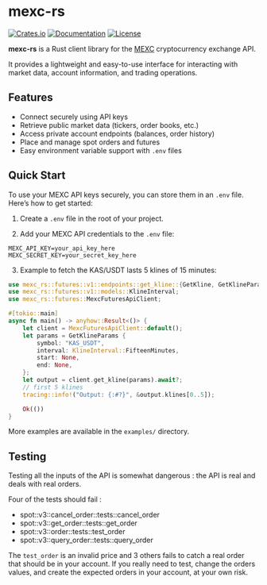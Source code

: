 # mexc-rs

[![Crates.io](https://img.shields.io/crates/v/mexc-rs)](https://crates.io/crates/mexc-rs)
[![Documentation](https://docs.rs/mexc-rs/badge.svg)](https://docs.rs/mexc-rs)
[![License](https://img.shields.io/crates/l/mexc-rs)](./LICENSE)

**mexc-rs** is a Rust client library for the [MEXC](https://www.mexc.com/) cryptocurrency exchange API.

It provides a lightweight and easy-to-use interface for interacting with market data, account information, and trading operations.

## Features

- Connect securely using API keys
- Retrieve public market data (tickers, order books, etc.)
- Access private account endpoints (balances, order history)
- Place and manage spot orders and futures
- Easy environment variable support with `.env` files

## Quick Start

To use your MEXC API keys securely, you can store them in an `.env` file. Here’s how to get started:

1. Create a `.env` file in the root of your project.

2. Add your MEXC API credentials to the `.env` file:

```
MEXC_API_KEY=your_api_key_here
MEXC_SECRET_KEY=your_secret_key_here
```

3. Example to fetch the KAS/USDT lasts 5 klines of 15 minutes:

```rust
use mexc_rs::futures::v1::endpoints::get_kline::{GetKline, GetKlineParams};
use mexc_rs::futures::v1::models::KlineInterval;
use mexc_rs::futures::MexcFuturesApiClient;

#[tokio::main]
async fn main() -> anyhow::Result<()> {
    let client = MexcFuturesApiClient::default();
    let params = GetKlineParams {
        symbol: "KAS_USDT",
        interval: KlineInterval::FifteenMinutes,
        start: None,
        end: None,
    };
    let output = client.get_kline(params).await?;
    // first 5 klines
    tracing::info!("Output: {:#?}", &output.klines[0..5]);

    Ok(())
}
```

More examples are available in the `examples/` directory.

## Testing

Testing all the inputs of the API is somewhat dangerous : the API is real and deals with real orders.

Four of the tests should fail :
 * spot::v3::cancel_order::tests::cancel_order
 * spot::v3::get_order::tests::get_order
 * spot::v3::order::tests::test_order
 * spot::v3::query_order::tests::query_order

 The `test_order` is an invalid price and 3 others fails to catch a real order that should be in your account. If you really need to test, change the orders values, and create the expected orders in your account, at your own risk.